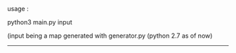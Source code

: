 usage :

python3 main.py input

(input being a map generated with generator.py (python 2.7 as of now)

---
